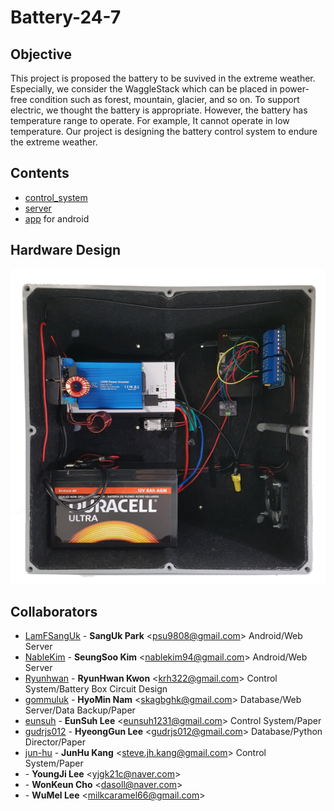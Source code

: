 # Battery-24-7

## Objective
This project is proposed the battery to be suvived in the extreme weather. Especially, we consider the WaggleStack which can be placed in power-free condition such as forest, mountain, glacier, and so on. To support electric, we thought the battery is appropriate. However, the battery has temperature range to operate. For example, It cannot operate in low temperature. Our project is designing the battery control system to endure the extreme weather.

## Contents
* [control_system](./ctrl_sys)
* [server](./server)
* [app](./app) for android

## Hardware Design
![SmallBox](./Document/Img/small_box.png)

## Collaborators
* [LamFSangUk](https://www.github.com/LamFSangUk) - **SangUk Park** \<psu9808@gmail.com\> Android/Web Server 
* [NableKim](https://www.github.com/NableKim) - **SeungSoo Kim** \<nablekim94@gmail.com\> Android/Web Server     
* [Ryunhwan](https://www.github.com/Ryunhwan) - **RyunHwan Kwon** \<krh322@gmail.com\> Control System/Battery Box Circuit Design
* [gommuluk](https://www.github.com/gommuluk) - **HyoMin Nam** \<skagbghk@gmail.com\> Database/Web Server/Data Backup/Paper
* [eunsuh](https://www.github.com/eunsuh) - **EunSuh Lee** \<eunsuh1231@gmail.com\> Control System/Paper
* [gudrjs012](https://www.github.com/gudrjs012) - **HyeongGun Lee** \<gudrjs012@gmail.com\> Database/Python Director/Paper
* [jun-hu](https://www.github.com/jun-hu) - **JunHu Kang** \<steve.jh.kang@gmail.com\> Control System/Paper
* []() - **YoungJi Lee** \<yjgk21c@naver.com\>
* []() - **WonKeun Cho** \<dasoll@naver.com\>
* []() - **WuMel Lee** \<milkcaramel66@gmail.com\>

